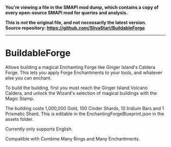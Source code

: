 **You're viewing a file in the SMAPI mod dump, which contains a copy of every open-source SMAPI mod
for queries and analysis.**

**This is _not_ the original file, and not necessarily the latest version.**  
**Source repository: https://github.com/SlivaStari/BuildableForge**

----

# BuildableForge

Allows building a magical Enchanting Forge like Ginger Island's Caldera Forge. This lets you apply Forge Enchantments to your tools, and whatever else you can enchant.

To build the building, first you must reach the Ginger Island Volcano Caldera, and unlock the Wizard's selection of magical buildings with the Magic Stamp.

The building costs 1,000,000 Gold, 100 Cinder Shards, 10 Iridium Bars and 1 Prismatic Shard. This is editable in the EnchantingForgeBlueprint.json in the assets folder.

Currently only supports English.

Compatible with Combine Many Rings and Many Enchantments.
